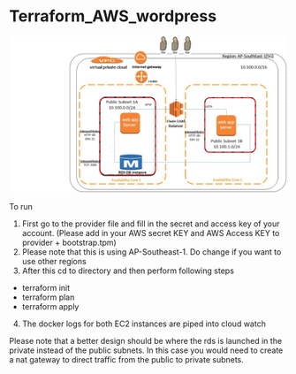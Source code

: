 # Terraform_AWS_wordpress

![architecture diagram 1](https://github.com/leeadh/Terraform_AWS_wordpress/blob/master/architecture_diagram.jpg)


To run 
1) First go to the provider file and fill in the secret and access key of your account. (Please add in your AWS secret KEY and AWS Access KEY to provider + bootstrap.tpm)
2) Please note that this is using AP-Southeast-1. Do change if you want to use other regions
3) After this cd to directory and then perform following steps
- terraform init
- terraform plan
- terraform apply
4) The docker logs for both EC2 instances are piped into cloud watch 

Please note that a better design should be where the rds is launched in the private instead of the public subnets. In this case you would need to create a nat gateway to direct traffic from the public to private subnets. 


